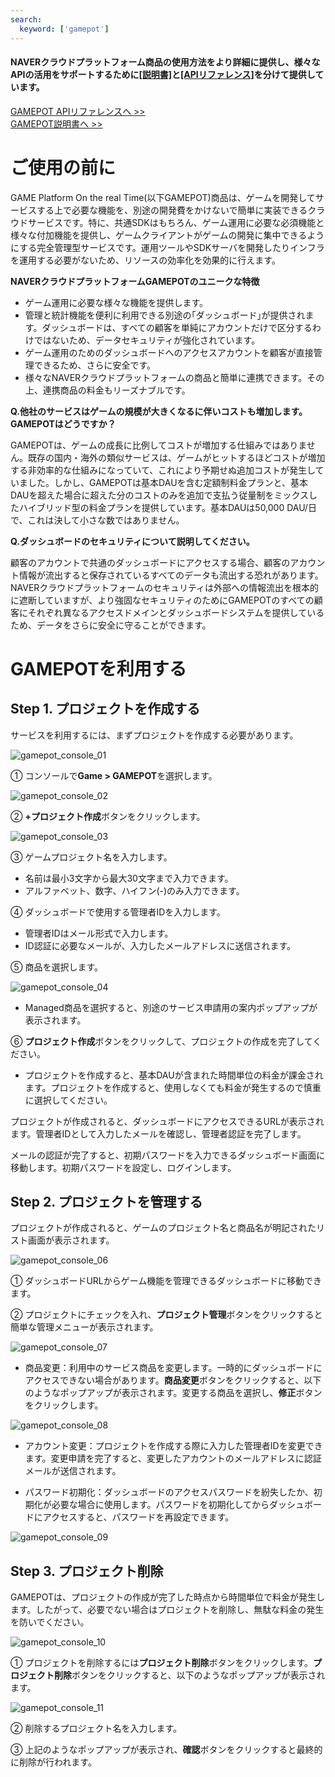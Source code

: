 ```yaml
---
search:
  keyword: ['gamepot']
---
```



#### **NAVERクラウドプラットフォーム商品の使用方法をより詳細に提供し、様々なAPIの活用をサポートするために<a href="http://docs.ncloud.com/ko/" target="_blank">[説明書]</a>と<a href="https://apidocs.ncloud.com/ko/" target="_blank">[APIリファレンス]</a>を分けて提供しています。**

<a href="https://apidocs.ncloud.com/ko/game/gamepot/" target="_blank">GAMEPOT APIリファレンスへ >></a><br />
<a href="https://docs.ncloud.com/ko/game/gamepot_console.html" target="_blank">GAMEPOT説明書へ >></a>


# ご使用の前に

GAME Platform On the real Time(以下GAMEPOT)商品は、ゲームを開発してサービスする上で必要な機能を、別途の開発費をかけないで簡単に実装できるクラウドサービスです。特に、共通SDKはもちろん、ゲーム運用に必要な必須機能と様々な付加機能を提供し、ゲームクライアントがゲームの開発に集中できるようにする完全管理型サービスです。運用ツールやSDKサーバを開発したりインフラを運用する必要がないため、リソースの効率化を効果的に行えます。

**NAVERクラウドプラットフォームGAMEPOTのユニークな特徴**

- ゲーム運用に必要な様々な機能を提供します。
- 管理と統計機能を便利に利用できる別途の｢ダッシュボード｣が提供されます。ダッシュボードは、すべての顧客を単純にアカウントだけで区分するわけではないため、データセキュリティが強化されています。
- ゲーム運用のためのダッシュボードへのアクセスアカウントを顧客が直接管理できるため、さらに安全です。
- 様々なNAVERクラウドプラットフォームの商品と簡単に連携できます。その上、連携商品の料金もリーズナブルです。

**Q.他社のサービスはゲームの規模が大きくなるに伴いコストも増加します。GAMEPOTはどうですか？**

GAMEPOTは、ゲームの成長に比例してコストが増加する仕組みではありません。既存の国内・海外の類似サービスは、ゲームがヒットするほどコストが増加する非効率的な仕組みになっていて、これにより予期せぬ追加コストが発生していました。しかし、GAMEPOTは基本DAUを含む定額制料金プランと、基本DAUを超えた場合に超えた分のコストのみを追加で支払う従量制をミックスしたハイブリッド型の料金プランを提供しています。基本DAUは50,000 DAU/日で、これは決して小さな数ではありません。

**Q.ダッシュボードのセキュリティについて説明してください。**

顧客のアカウントで共通のダッシュボードにアクセスする場合、顧客のアカウント情報が流出すると保存されているすべてのデータも流出する恐れがあります。NAVERクラウドプラットフォームのセキュリティは外部への情報流出を根本的に遮断していますが、より強固なセキュリティのためにGAMEPOTのすべての顧客にそれぞれ異なるアクセスドメインとダッシュボードシステムを提供しているため、データをさらに安全に守ることができます。

# GAMEPOTを利用する

## Step 1. プロジェクトを作成する

サービスを利用するには、まずプロジェクトを作成する必要があります。

![gamepot_console_01](./images/gamepot_console_01.png)

① コンソールで**Game &gt; GAMEPOT**を選択します。

![gamepot_console_02](./images/gamepot_console_02.png)

② **+プロジェクト作成**ボタンをクリックします。

![gamepot_console_03](./images/gamepot_console_03.png)

③ ゲームプロジェクト名を入力します。

- 名前は最小3文字から最大30文字まで入力できます。
- アルファベット、数字、ハイフン(-)のみ入力できます。

④ ダッシュボードで使用する管理者IDを入力します。

- 管理者IDはメール形式で入力します。
- ID認証に必要なメールが、入力したメールアドレスに送信されます。

⑤ 商品を選択します。

![gamepot_console_04](./images/gamepot_console_04.png)

- Managed商品を選択すると、別途のサービス申請用の案内ポップアップが表示されます。

⑥ **プロジェクト作成**ボタンをクリックして、プロジェクトの作成を完了してください。

- プロジェクトを作成すると、基本DAUが含まれた時間単位の料金が課金されます。プロジェクトを作成すると、使用しなくても料金が発生するので慎重に選択してください。

プロジェクトが作成されると、ダッシュボードにアクセスできるURLが表示されます。管理者IDとして入力したメールを確認し、管理者認証を完了します。

メールの認証が完了すると、初期パスワードを入力できるダッシュボード画面に移動します。初期パスワードを設定し、ログインします。

## Step 2. プロジェクトを管理する

プロジェクトが作成されると、ゲームのプロジェクト名と商品名が明記されたリスト画面が表示されます。

![gamepot_console_06](./images/gamepot_console_06.png)

① ダッシュボードURLからゲーム機能を管理できるダッシュボードに移動できます。

② プロジェクトにチェックを入れ、**プロジェクト管理**ボタンをクリックすると簡単な管理メニューが表示されます。

![gamepot_console_07](./images/gamepot_console_07.png)

- 商品変更：利用中のサービス商品を変更します。一時的にダッシュボードにアクセスできない場合があります。**商品変更**ボタンをクリックすると、以下のようなポップアップが表示されます。変更する商品を選択し、**修正**ボタンをクリックします。

![gamepot_console_08](./images/gamepot_console_08.png)

- アカウント変更：プロジェクトを作成する際に入力した管理者IDを変更できます。変更申請を完了すると、変更したアカウントのメールアドレスに認証メールが送信されます。

- パスワード初期化：ダッシュボードのアクセスパスワードを紛失したか、初期化が必要な場合に使用します。パスワードを初期化してからダッシュボードにアクセスすると、パスワードを再設定できます。

![gamepot_console_09](./images/gamepot_console_09.png)

## Step 3. プロジェクト削除

GAMEPOTは、プロジェクトの作成が完了した時点から時間単位で料金が発生します。したがって、必要でない場合はプロジェクトを削除し、無駄な料金の発生を防いでください。

![gamepot_console_10](./images/gamepot_console_10.png)

① プロジェクトを削除するには**プロジェクト削除**ボタンをクリックします。**プロジェクト削除**ボタンをクリックすると、以下のようなポップアップが表示されます。

![gamepot_console_11](./images/gamepot_console_11.png)

② 削除するプロジェクト名を入力します。

③ 上記のようなポップアップが表示され、**確認**ボタンをクリックすると最終的に削除が行われます。
